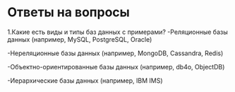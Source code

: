 # Ответы на вопросы
1.Какие есть виды и типы баз данных с примерами?
-Реляционные базы данных (например, MySQL, PostgreSQL, Oracle)

-Нереляционные базы данных (например, MongoDB, Cassandra, Redis)

-Объектно-ориентированные базы данных (например, db4o, ObjectDB)

-Иерархические базы данных (например, IBM IMS)



